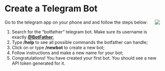 # Create a Telegram Bot
<img style="float: right;" src="bot_father.jpg">
Go to the telegram app on your phone and and follow the steps below:

1. Search for the “botfather” telegram bot. Make sure its username is exactly [**@BotFather**](https://t.me/botfather);
2. Type **/help** to see all possible commands the botfather can handle;
3. Click on or type **/newbot** to create a new bot;
4. Follow instructions and make a new name for your bot;
5. Congratulations! You have created your first bot. You should see a new API token generated for it.
